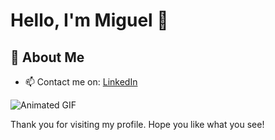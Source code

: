 # Hello, I'm Miguel 👋

## 🌟 About Me
- 📫 Contact me on: [LinkedIn](https://www.linkedin.com/in/miguelg7/)

![Animated GIF](https://giphy.com/embed/iIqmM5tTjmpOB9mpbn)

Thank you for visiting my profile. Hope you like what you see!
